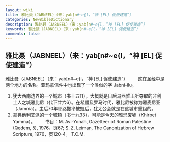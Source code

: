 ```yaml
---
layout: wiki
title: 雅比聂（JABNEEL）（来：yab[n#~e{l，“神 [EL] 促使建造”）
categories: NewBibleDictionary
description: 雅比聂（JABNEEL）（来：yab[n#~e{l，“神 [EL] 促使建造”）
keywords: 雅比聂（JABNEEL）（来：yab[n#~e{l，“神 [EL] 促使建造”）
comments: false
---
```


## 雅比聂（JABNEEL）（来：yab[n#~e{l，“神 [EL] 促使建造”）



雅比聂（JABNEEL）（来：yab[n#~e{l，“神 [EL]
促使建造”）
　　这在圣经中是两个地方的名称。亚玛拿信件中也出现了一个类似的字 Jabni-ilu。
1. 犹大西南边界的一个城市（书十五11）。大概就是日后乌西雅王所夺取的非利士人之城雅比尼（代下廿六6）。在希腊及罗马时代，雅比尼被称为雅麦尼亚（Jamnia）。主后70年耶路撒冷被毁后，犹太公会就是在这城市重组的。
2. 拿弗他利支派的一个城镇（书十九33），可能是今天的雅玛废墟（Khirbet Yamma）。
　　书目：M. Avi-Yonah, Gazetteer of Roman Palestine (Qedem, 5),
1976，页67; S. Z. Leiman, The
Canonization of Hebrew Scripture, 1976，页120-4。
T.C.M.




